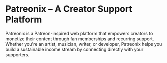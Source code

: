 # Patreonix – A Creator Support Platform

Patreonix is a Patreon-inspired web platform that empowers creators to monetize their content through fan memberships and recurring support. Whether you're an artist, musician, writer, or developer, Patreonix helps you build a sustainable income stream by connecting directly with your supporters.
